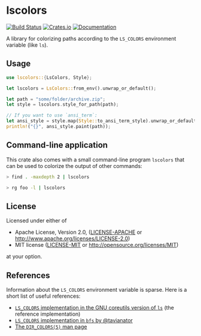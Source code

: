 # lscolors

[![Build Status](https://travis-ci.org/sharkdp/lscolors.svg?branch=master)](https://travis-ci.org/sharkdp/lscolors)
[![Crates.io](https://img.shields.io/crates/v/lscolors.svg)](https://crates.io/crates/lscolors)
[![Documentation](https://docs.rs/lscolors/badge.svg)](https://docs.rs/lscolors)

A library for colorizing paths according to the `LS_COLORS` environment variable (like `ls`).

## Usage

```rust
use lscolors::{LsColors, Style};

let lscolors = LsColors::from_env().unwrap_or_default();

let path = "some/folder/archive.zip";
let style = lscolors.style_for_path(path);

// If you want to use `ansi_term`:
let ansi_style = style.map(Style::to_ansi_term_style).unwrap_or_default();
println!("{}", ansi_style.paint(path));
```

## Command-line application

This crate also comes with a small command-line program `lscolors` that
can be used to colorize the output of other commands:
```bash
> find . -maxdepth 2 | lscolors

> rg foo -l | lscolors
```

## License

Licensed under either of

 * Apache License, Version 2.0, ([LICENSE-APACHE](LICENSE-APACHE) or http://www.apache.org/licenses/LICENSE-2.0)
 * MIT license ([LICENSE-MIT](LICENSE-MIT) or http://opensource.org/licenses/MIT)

at your option.

## References

Information about the `LS_COLORS` environment variable is sparse. Here is a short list of useful references:

* [`LS_COLORS` implementation in the GNU coreutils version of `ls`](https://github.com/coreutils/coreutils/blob/17983b2cb3bccbb4fa69691178caddd99269bda9/src/ls.c#L2507-L2647) (the reference implementation)
* [`LS_COLORS` implementation in `bfs` by @tavianator](https://github.com/tavianator/bfs/blob/2d3b03183c9f1cdb685977f349bf4bbc74a2038d/color.c#L308)
* [The `DIR_COLORS(5)` man page](https://linux.die.net/man/5/dir_colors)
